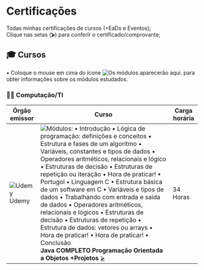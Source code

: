 <!--
                 AVISO: Para editar/visualizar este arquivo .md troque o "Soft wrap" pelo "No wrap"          ^^^^^^^^^^^^^
-->

# Certificações
Todas minhas certificações de cursos (+EaDs e Eventos);  
Clique nas setas (**⮚**) para conferir o certificado/comprovante;  

## 🎓 Cursos 
• Coloque o mouse em cima do ícone ![][iINFO] para obter informações sobre os módulos estudados.

### 🧑‍💻 Computação/TI

| Órgão emissor      | Curso                                                                           | Carga horária      |
| ------------------ | --------------------------------------------------------------------------------| ------------------ |
| ![][sUD] Udemy     | ![][i06] **Java COMPLETO Programação Orientada a Objetos +Projetos**   [⮚][1]  |    34 Horas        |
<!--
| ![][sTW] TreinaWeb | ![][i07] **Lógica de Orientação a Objetos**              [⮚][7]  | 24 Horas           |
| ![][sTW] TreinaWeb | ![][i40] **Git e GitHub - Controle de versão**           [⮚][40] | 22 Horas           |
| ![][sTW] TreinaWeb | ![][i08] **HTML5 e CSS3 - Web Básico**                   [⮚][8]  | 34 Horas           |
| ![][sTW] TreinaWeb | ![][i09] **HTML5 e CSS3 - Web Avançado**                 [⮚][9]  | 34 Horas           |
-->
<!--

## 🥇 Participações em Competições e Maratonas
Clique [aqui ⮚][1] para ver todas as colocações e certificados. ![][medalhas]  

| Organização     | Evento                                 | Certificação (ou Comprovantes)                        | Ano  | Colocação |
| --------------- | -------------------------------------- | ----------------------------------------------------- | ---- | --------- |
| ![][sUN] UNIVAP | **Olimpíada de Programação (OPC X)**   | [OPC X - 2017][m1] [[backup][m2]]             +⠀🥉    | 2017 | 5º Lugar  |
| ![][sUN] UNIVAP | **Olimpíada de Programação (OPC XI)**  | [Certificado][m3]                             +⠀🥈⠀   | 2018 | 2º Lugar  |
| ![][sUN] UNIVAP | **Olimpíada de Programação (OPC XII)** | [Certificado][m7]                             +⠀🥇🏆   | 2019 | 1º Lugar  |
| ![][sFE] FEAU   | **Maratona VI Jr.**                    | [Certificado][m4]                             +⠀🥈⠀   | 2017 | 2º Lugar  |
| ![][sFE] FEAU   | **Maratona VII Jr.**                   | [Ranking - 2018][m5]                                  | 2018 | 10º Lugar |
| ![][sFE] FEAU   | **Maratona VIII Jr.**                  | [Certificado][m6]                             +⠀🥇⠀   | 2019 | 1º Lugar  |

---
## 💬 Palestras
  | Organização         | Conteúdo                                                                 | Carga horária | Avaliação Pessoal |
  | ------------------- | ------------------------------------------------------------------------ | ------------- | ----------------- |
  | ![][sJG] JugVale    | ![][i02] **Java** - 13º Encontro                                 [⮚][2]  | 8 Horas       | ![][nota9]        |
  | ![][sJG] JugVale    | ![][i27] **Java** - 14º Encontro                                 [⮚][27] | 8 Horas       | ![][nota10]       |
  | ![][sFE] FEAU       | ![][i21] **SEAU** - Aprovação de Projetos em SJC                 [⮚][21] | 2 Horas       | ![][nota8]        |
  | ![][sFE] FEAU       | ![][i22] **SEAU** - Usinagem Aeroespacial                        [⮚][22] | 2 Horas       | ![][nota6]        |
  | ![][sFE] FEAU       | ![][i23] **SEAU** - Segurança da Informação                      [⮚][23] | 2 Horas       | ![][nota10]       |
  | ![][sFE] FEAU       | ![][i34] **SEAU** - Interface Física Médica e Medicina Nuclear   [⮚][34] | 2 Horas       | ![][nota9]        |
  | ![][sRS] Rocketseat | ![][i51] **Do While 2020**                                       [⮚][51] | 16 Horas      | ![][nota9]        |

---
## 📜 Academias e Oficinas
  | Organização         | Conteúdo                  | Carga horária | Avaliação Pessoal |
  | ------------------- | ------------------------- | ------------- | ----------------- |
  | ![][sSG] Saga       | **Modelagem 3D**  [⮚][3]  | 8 Horas       | ![][nota5]        |
  | ![][sSB] Softblue   | **JAVA**          [⮚][4]  | 12 Horas      | ![][nota9]        |
  | ![][sSB] Softblue   | **PHP**           [⮚][5]  | 12 horas      | ![][nota10]       |
   

<!-- -=- # --- REFERÊNCIAS --- # -=- -->
<!-- Links/Certificados -->
[1]: !%20Maratonas%20e%20Competições/
[2]: !%20Palestras/JugVale%20-%20Java.pdf
[3]: !%20Academias%20e%20Oficinas/Saga%20-%20Modelagem%203D.pdf

<!-- Selo de organizações -->
[sUD]: i/udemy.png "Udemy"


<!-- Informações sobre os módulos dos cursos --- Regex: (Módulos:)?\n?\d+ - (.*)\n? -->
[iINFO]: i/i.png "Os módulos aparecerão aqui."
[i06]: i/i.png "Módulos: &#013; • Introdução &#013; • Lógica de programação: definições e conceitos &#013; • Estrutura e fases de um algoritmo &#013; • Variáveis, constantes e tipos de dados &#013; • Operadores aritméticos, relacionais e lógico &#013; • Estruturas de decisão &#013; • Estruturas de repetição ou iteração &#013; • Hora de praticar! &#013; • Portugol &#013; • Linguagem C &#013; • Estrutura básica de um software em C &#013; • Variáveis e tipos de dados &#013; • Trabalhando com entrada e saída de dados &#013; • Operadores aritméticos, relacionais e lógicos &#013; • Estruturas de decisão &#013; • Estruturas de repetição &#013; • Estrutura de dados: vetores ou arrays &#013; • Hora de praticar! &#013; • Hora de praticar! &#013; • Conclusão"

